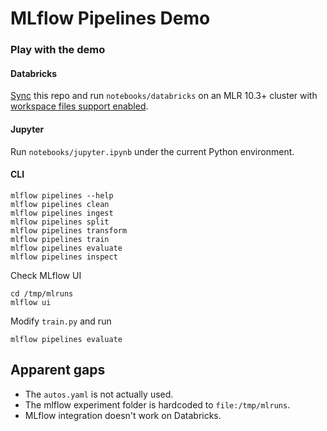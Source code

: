 # MLflow Pipelines Demo

### Play with the demo

#### Databricks

[Sync](https://docs.databricks.com/repos.html) this repo and run `notebooks/databricks` on an MLR 10.3+ cluster with [workspace files support enabled](https://docs.databricks.com/repos.html#work-with-non-notebook-files-in-a-databricks-repo).

#### Jupyter

Run `notebooks/jupyter.ipynb` under the current Python environment.

#### CLI

```
mlflow pipelines --help
mlflow pipelines clean
mlflow pipelines ingest
mlflow pipelines split
mlflow pipelines transform
mlflow pipelines train
mlflow pipelines evaluate
mlflow pipelines inspect
```

Check MLflow UI

```
cd /tmp/mlruns
mlflow ui
```

Modify `train.py` and run

```
mlflow pipelines evaluate
```

## Apparent gaps

* The `autos.yaml` is not actually used.
* The mlflow experiment folder is hardcoded to `file:/tmp/mlruns`.
* MLflow integration doesn't work on Databricks.
